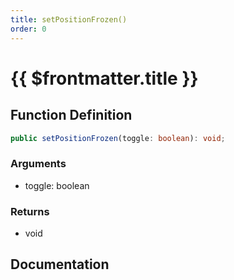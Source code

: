 ```yaml
---
title: setPositionFrozen()
order: 0
---
```


# {{ $frontmatter.title }}

<!--@include: ./setPositionFrozen_partial_header.md-->

## Function Definition

```ts
public setPositionFrozen(toggle: boolean): void;
```

### Arguments

* toggle: boolean

### Returns

* void

## Documentation

<!--@include: ./setPositionFrozen_partial_footer.md-->
